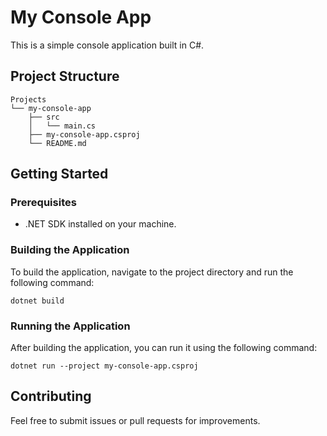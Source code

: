# My Console App

This is a simple console application built in C#. 

## Project Structure

```
Projects
└── my-console-app
    ├── src
    │   └── main.cs
    ├── my-console-app.csproj
    └── README.md
```

## Getting Started

### Prerequisites

- .NET SDK installed on your machine.

### Building the Application

To build the application, navigate to the project directory and run the following command:

```
dotnet build
```

### Running the Application

After building the application, you can run it using the following command:

```
dotnet run --project my-console-app.csproj
```

## Contributing

Feel free to submit issues or pull requests for improvements.